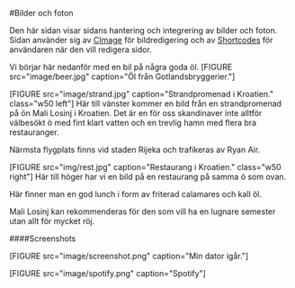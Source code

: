 #Bilder och foton

Den här sidan visar sidans hantering och integrering av bilder och foton. Sidan använder sig av [CImage](https://cimage.se/) för bildredigering och av [Shortcodes](https://dbwebb.se/anax/shortcodes) för användaren när den vill redigera sidor.

Vi börjar här nedanför med en bil på några goda öl.
[FIGURE src="image/beer.jpg" caption="Öl från Gotlandsbryggerier."]

[FIGURE src="image/strand.jpg" caption="Strandpromenad i Kroatien." class="w50 left"]
Här till vänster kommer en bild från en strandpromenad på ön Mali Losinj i Kroatien. Det är en för oss skandinaver inte alltför välbesökt ö med fint klart vatten och en trevlig hamn med flera bra restauranger.

Närmsta flygplats finns vid staden Rijeka och trafikeras av Ryan Air.

[FIGURE src="img/rest.jpg" caption="Restaurang i Kroatien." class="w50 right"]
Här till höger har vi en bild på en restaurang på samma ö som ovan.

Här finner man en god lunch i form av friterad calamares och kall öl.

Mali Losinj kan rekommenderas för den som vill ha en lugnare semester utan allt för mycket röj.

####Screenshots

[FIGURE src="image/screenshot.png" caption="Min dator igår."]

[FIGURE src="image/spotify.png" caption="Spotify"]

